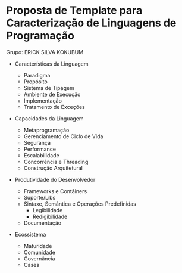 # Proposta de Template para Caracterização de Linguagens de Programação
Grupo: 
  ERICK SILVA KOKUBUM

+ Características da Linguagem
  + Paradigma
  + Propósito
  + Sistema de Tipagem
  + Ambiente de Execução
  + Implementação
  + Tratamento de Exceções

+ Capacidades da Linguagem
  + Metaprogramação
  + Gerenciamento de Ciclo de Vida
  + Segurança
  + Performance
  + Escalabilidade
  + Concorrência e Threading
  + Construção Arquitetural

+ Produtividade do Desenvolvedor
  + Frameworks e Contâiners
  + Suporte/Libs
  + Sintaxe, Semântica e Operações Predefinidas
    + Legibilidade
    + Redigibilidade
  + Documentação

+ Ecossistema
  + Maturidade
  + Comunidade
  + Governância
  + Cases


